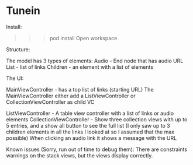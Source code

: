 # Tunein
Install:

>>> pod install
Open workspace

Structure:

The model has 3 types of elements:
Audio - End node that has audio URL
List - list of links
Children - an element with a list of elements

The UI:

MainViewController - has a top list of links (starting URL)
The MainViewController either add a ListViewController or CollectionViewController as child VC

ListViewController - A table view controller with a list of links or audio elements
CollectionViewController - Show three collection views with up to 5 entries, and a show all  button to see the full list (I only saw up to 3 children elements in all the links I looked at so I assumed that the max possible)
When clicking an audio link it shows a message with the URL

Known issues (Sorry, run out of time to debug them):
There are constraints warnings on the stack views, but the views display correctly.


